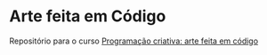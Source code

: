# Arte feita em Código
Repositório para o curso [Programação criativa: arte feita em código](https://coliga.digital/cursos/programacao-criativa-arte-feita-em-codigo)
